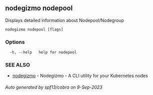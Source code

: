 ## nodegizmo nodepool

Displays detailed information about Nodepool/Nodegroup

```
nodegizmo nodepool [flags]
```

### Options

```
  -h, --help   help for nodepool
```

### SEE ALSO

* [nodegizmo](nodegizmo.md)	 - Nodegizmo - A CLI utility for your Kubernetes nodes

###### Auto generated by spf13/cobra on 9-Sep-2023
